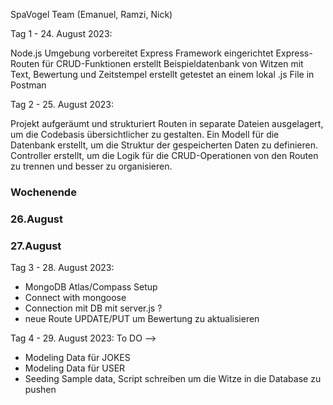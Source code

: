 SpaVogel Team (Emanuel, Ramzi, Nick)

Tag 1 - 24. August 2023:

Node.js Umgebung vorbereitet
Express Framework eingerichtet
Express-Routen für CRUD-Funktionen erstellt
Beispieldatenbank von Witzen mit Text, Bewertung und Zeitstempel erstellt
getestet an einem lokal .js File in Postman

Tag 2 - 25. August 2023:

Projekt aufgeräumt und strukturiert
Routen in separate Dateien ausgelagert, um die Codebasis übersichtlicher zu gestalten.
Ein Modell für die Datenbank erstellt, um die Struktur der gespeicherten Daten zu definieren.
Controller erstellt, um die Logik für die CRUD-Operationen von den Routen zu trennen und besser zu organisieren.

### Wochenende

### 26.August

### 27.August

Tag 3 - 28. August 2023:

- MongoDB Atlas/Compass Setup
- Connect with mongoose
- Connection mit DB mit server.js ?
- neue Route UPDATE/PUT um Bewertung zu aktualisieren

Tag 4 - 29. August 2023:
To DO -->

- Modeling Data für JOKES
- Modeling Data für USER
- Seeding Sample data, Script schreiben um die Witze in die Database zu pushen
